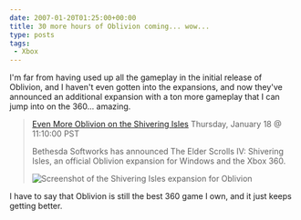 ```yaml
---
date: 2007-01-20T01:25:00+00:00
title: 30 more hours of Oblivion coming... wow...
type: posts
tags:
 - Xbox
---
```

I'm far from having used up all the gameplay in the initial release of Oblivion, and I haven't even gotten into the expansions, and now they've announced an additional expansion with a ton more gameplay that I can jump into on the 360... amazing.

> [Even More Oblivion on the Shivering Isles](http://news.digitaltrends.com/article12115.html)
> Thursday, January 18 @ 11:10:00 PST
>
> Bethesda Softworks has announced The Elder Scrolls IV: Shivering Isles, an official Oblivion expansion for Windows and the Xbox 360.
>
> ![Screenshot of the Shivering Isles expansion for Oblivion](/images/ShiveringIsles.jpg)

I have to say that Oblivion is still the best 360 game I own, and it just keeps getting better.
